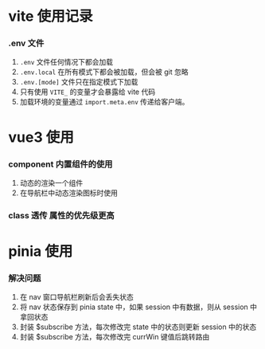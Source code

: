 # vite 使用记录

### .env 文件

1. `.env` 文件任何情况下都会加载
2. `.env.local` 在所有模式下都会被加载，但会被 git 忽略
3. `.env.[mode]` 文件只在指定模式下加载
4. 只有使用 `VITE_` 的变量才会暴露给 vite 代码
5. 加载环境的变量通过 `import.meta.env` 传递给客户端。

# vue3 使用

### component 内置组件的使用

1. 动态的渲染一个组件
2. 在导航栏中动态渲染图标时使用

### class 透传 属性的优先级更高

# pinia 使用

### 解决问题

1. 在 nav 窗口导航栏刷新后会丢失状态
2. 将 nav 状态保存到 pinia state 中，如果 session 中有数据，则从 session 中拿回状态
3. 封装 $subscribe 方法，每次修改完 state 中的状态则更新 session 中的状态
4. 封装 $subscribe 方法，每次修改完 currWin 键值后跳转路由
